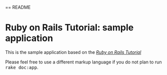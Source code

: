 == README

# Ruby on Rails Tutorial: sample application

This is the sample application based on
the [*Ruby on Rails Tutorial*](http://railstutorial.org/)


Please feel free to use a different markup language if you do not plan to run
<tt>rake doc:app</tt>.
